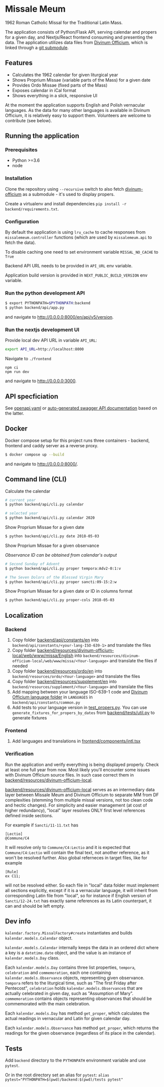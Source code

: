 # Missale Meum

1962 Roman Catholic Missal for the Traditional Latin Mass.

The application consists of Python/Flask API, serving calendar and propers for a given day, and Nextjs/React frontend consuming 
and presenting the data. The application utilizes data files from
 [Divinum Officium](https://github.com/DivinumOfficium/divinum-officium), which is linked through a
 [git submodule](./backend/resources).

## Features 

* Calculates the 1962 calendar for given liturgical year
* Shows Proprium Missae (variable parts of the Mass) for a given date
* Provides Ordo Missae (fixed parts of the Mass)
* Exposes calendar in iCal format
* Shows everything in a slick, responsive UI

At the moment the application supports English and Polish vernacular languages. As the data for many other languages
is available in Divinum Officium, it is relatively easy to support them. Volunteers are welcome to contribute (see below). 

## Running the application

### Prerequisites

* Python >=3.6
* node

### Installation

Clone the repository using `--recursive` switch to also fetch [divinum-officium](https://github.com/DivinumOfficium/divinum-officium)
as a submodule - it's used to display propers.

Create a virtualenv and install dependencies `pip install -r backend/requirements.txt`.

### Configuration

By default the application is using `lru_cache` to cache responses from `missalemeum.controller` functions (which are
used by `missalemeum.api` to fetch the data).

To disable caching one need to set environment variable `MISSAL_NO_CACHE` to `True`

Backend API URL needs to be provided in `API_URL` env variable.

Application build version is provided in `NEXT_PUBLIC_BUILD_VERSION` env variable.

### Run the python development API

```bash
$ export PYTHONPATH=$PYTHONPATH:backend
$ python backend/api/app.py
```

and navigate to http://0.0.0.0:8000/en/api/v5/version.

### Run the nextjs development UI

Provide local dev API URL in variable `API_URL`:

```bash
export API_URL=http://localhost:8000
```

Navigate to `./frontend`

```
npm ci
npm run dev
```

and navigate to http://0.0.0.0:3000.

## API specficiation

See [openapi.yaml](openapi.yaml) or [auto-generated swagger API documentation](https://editor.swagger.io/?url=https://raw.githubusercontent.com/mmolenda/missalemeum/master/openapi.yaml) based on the latter.     

## Docker

Docker compose setup for this project runs three containers - backend, frontend and caddy server as a reverse proxy.

```bash
$ docker compose up --build
```

and navigate to http://0.0.0.0:8000/.

## Command line (CLI)

Calculate the calendar
```bash
# current year
$ python backend/api/cli.py calendar

# selected year
$ python backend/api/cli.py calendar 2020
```

Show Proprium Missae for a given date
```bash
$ python backend/api/cli.py date 2018-05-03
```

Show Proprium Missae for a given observance

*Observance ID can be obtained from calendar's output*
```bash
# Second Sunday of Advent
$ python backend/api/cli.py proper tempora:Adv2-0:1:v

# The Seven Dolors of the Blessed Virgin Mary
$ python backend/api/cli.py proper sancti:09-15:2:w
```

Show Proprium Missae for a given date or ID in columns format
```bash
$ python backend/api/cli.py proper-cols 2018-05-03
```

## Localization

### Backend

1. Copy folder [backend/api/constants/en](backend/api/constants/en) into `backend/api/constants/<your-lang-ISO-639-1>` and translate the files
2. Copy folder [backend/resources/divinum-officium-local/web/www/missa/English](backend/resources/divinum-officium-local/web/www/missa/English) into `backend/resources/divinum-officium-local/web/www/missa/<Your-language>` and translate the files if needed
3. Copy folder [backend/resources/ordo/en](backend/resources/ordo/en) into `backend/resources/ordo/<Your-language>` and translate the files
4. Copy folder [backend/resources/supplement/en](backend/resources/supplement/en) into `backend/resources/supplement/<Your-language>` and translate the files
5. Add mapping between your language ISO-639-1 code and [Divinum Officium language folder](https://github.com/DivinumOfficium/divinum-officium/tree/master/web/www/missa) in `LANGUAGES` in `backend/api/constants/common.py`
6. Add tests to your language version in [test_propers.py](backend/tests/test_propers.py). You can use  `generate_fixtures_for_propers_by_dates` from [backend/tests/util.py](backend/tests/util.py) to generate fixtures

### Frontend

1. Add languages and translations in [frontend/components/intl.tsx](frontend/components/intl.tsx)

### Verification

Run the application and verify everything is being displayed properly. Check at least one full year from now. Most likely you'll encounter 
some issues with Divinum Officium source files. In such case correct them in [backend/resources/divinum-officium-local](backend/resources/divinum-officium-local).

[backend/resources/divinum-officium-local](backend/resources/divinum-officium-local) serves as an intermediary data layer between Missale Meum and Divinum Officium to 
separate MM from DF complexities (stemming from multiple missal versions, not too clean code and hectic changes). For 
simplicity and easier management (at cost of higher redundancy), "local" layer resolves ONLY first level references defined
inside sections. 

For example if `Sancti/11-11.txt` has

```
[Lectio]
@Commune/C4
```

It will resolve only to `Commune/C4:Lectio` and it is expected that `Commune/C4:Lectio` will contain the final text, not another reference, as it won't be resolved further. Also global referneces in target files, like for example

```
[Rule]
ex C11;
```

will not be resolved either. So each file in "local" data folder must implement all sections explicitly, except if it is a vernacular 
language, it will inherit from corresponding Latin file from "local", so for instance if English version of `Sancti/12-24.txt` has exactly 
same references as its Latin counterpart, it can and should be left empty.

## Dev info

`kalendar.factory.MissalFactory#create` instantiates and builds `kalendar.models.Calendar` object.

`kalendar.models.Calendar` internally keeps the data in an ordered dict where a key is a `datetime.date` object, and the
value is an instance of `kalendar.models.Day` class.

Each `kalendar.models.Day` contains three list properties, `tempora`, `celebration` and `commemoration`, each one 
containing `kalendar.models.Observance` objects, representing given observance. `tempora` refers to the liturgical
time, such as "The first Friday after Pentecost", `celebration` holds `kalendar.models.Observance`s that are actually
celebrated in given day, such as "Assumption of Mary". `commemoration` contains objects representing observances
that should be commemorated with the main celebration.  

Each `kalendar.models.Day` has method `get_proper`, which calculates the actual readings in vernacular and Latin for given
calendar day. 

Each `kalendar.models.Observance` has method `get_proper`, which returns the readings for the given observance (regardless
of its place in the calendar).

## Tests

Add `backend` directory to the `PYTHONPATH` environment variable and use `pytest`.

Or in the root directory set an alias for `pytest`: `alias pytest="PYTHONPATH=$(pwd)/backend:$(pwd)/tests pytest"`
